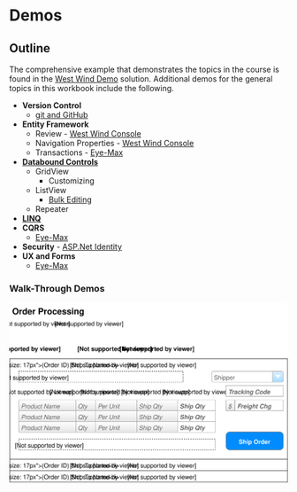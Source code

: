 # Demos

## Outline

The comprehensive example that demonstrates the topics in the course is found in the [West Wind Demo](../../src/West-Wind-Demo/) solution. Additional demos for the general topics in this workbook include the following.

- **Version Control**
  - [git and GitHub](../../src/VersionControl/)
- **Entity Framework**
  - Review - [West Wind Console](../../src/EF6-Recap/)
  - Navigation Properties - [West Wind Console](../../src/EF6-Recap/)
  - Transactions - [Eye-Max](../../src/Eye-Max/)
- [**Databound Controls**](../../src/Databound-Controls/)
  - GridView
    - Customizing
  - ListView
    - [Bulk Editing](../../src/Capstone-Teams/)
  - Repeater
- [**LINQ**](../../src/LinqPad/)
- **CQRS**
  - [Eye-Max](../../src/Eye-Max/)
- **Security** - [ASP.Net Identity](../../src/Identity)
- **UX and Forms**
  - [Eye-Max](../../src/Eye-Max/)

### Walk-Through Demos

![Shipping Orders](Shipping-Orders.svg)